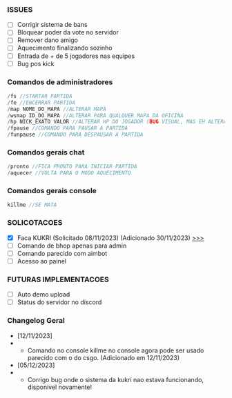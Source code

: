 ### ISSUES
- [ ] Corrigir sistema de bans
- [ ] Bloquear poder da vote no servidor
- [ ] Remover dano amigo 
- [ ] Aquecimento finalizando sozinho
- [ ] Entrada de + de 5 jogadores nas equipes
- [ ] Bug pos kick

### Comandos de administradores
```c
/fs //STARTAR PARTIDA
/fe //ENCERRAR PARTIDA
/map NOME_DO_MAPA //ALTERAR MAPA
/wsmap ID_DO_MAPA //ALTERAR PARA QUALQUER MAPA DA OFICINA
/hp NICK_EXATO VALOR //ALTERAR HP DO JOGADOR (BUG VISUAL, MAS EH ALTERADO)
/fpause //COMANDO PARA PAUSAR A PARTIDA
/funpause //COMANDO PARA DESPAUSAR A PARTIDA
```

### Comandos gerais chat
```c
/pronto //FICA PRONTO PARA INICIAR PARTIDA
/aquecer //VOLTA PARA O MODO AQUECIMENTO
```

### Comandos gerais console
```c
killme //SE MATA
```

### SOLICOTACOES
- [X] Faca KUKRI (Solicitado 08/11/2023) (Adicionado 30/11/2023) [>>>](https://github.com/kubrv/1337-servidor/tree/main/instrucoes/kukri) 
- [ ] Comando de bhop apenas para admin
- [ ] Comando parecido com aimbot
- [ ] Acesso ao painel

### FUTURAS IMPLEMENTACOES
- [ ] Auto demo upload
- [ ] Status do servidor no discord

### Changelog Geral
- [12/11/2023]
- - Comando no console killme no console agora pode ser usado parecido com o do csgo. (Adicionado em 12/11/2023)
- [05/12/2023]
- - Corrigo bug onde o sistema da kukri nao estava funcionando, disponivel novamente!

